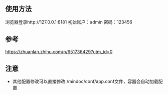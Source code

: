 ## 使用方法
浏览器登录http://127.0.0.1:8181
初始账户：admin 密码：123456

## 参考
https://zhuanlan.zhihu.com/p/651736429?utm_id=0

## 注意
- 其他配置修改可以直接修改./mindoc/conf/app.conf文件，容器会自动加载配置
